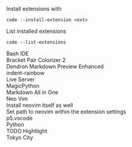 Install extensions with  
```
code --install-extension <ext>
```

List installed extensions  
```
code --list-extensions
```

Bash IDE  
Bracket Pair Colorizer 2  
Dendron Markdown Preview Enhanced  
indent-rainbow  
Live Server  
MagicPython  
Markdown All in One  
Neo Vim  
    Install neovim itself as well  
    Set path to neovim within the extension settings  
p5.vscode  
Python  
TODO Hightlight  
Tokyo City  

